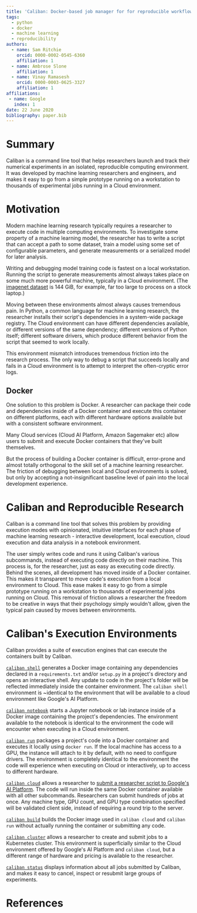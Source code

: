 ```yaml
---
title: 'Caliban: Docker-based job manager for for reproducible workflows'
tags:
  - python
  - docker
  - machine learning
  - reproducibility
authors:
  - name: Sam Ritchie
    orcid: 0000-0002-0545-6360
    affiliation: 1
  - name: Ambrose Slone
    affiliation: 1
  - name: Vinay Ramasesh
    orcid: 0000-0003-0625-3327
    affiliation: 1
affiliations:
 - name: Google
   index: 1
date: 22 June 2020
bibliography: paper.bib
---
```


# Summary

Caliban is a command line tool that helps researchers launch and track their
numerical experiments in an isolated, reproducible computing environment. It was
developed by machine learning researchers and engineers, and makes it easy to go
from a simple prototype running on a workstation to thousands of experimental
jobs running in a Cloud environment.

# Motivation

Modern machine learning research typically requires a researcher to execute code
in multiple computing environments. To investigate some property of a machine
learning model, the researcher has to write a script that can accept a path to
some dataset, train a model using some set of configurable parameters, and
generate measurements or a serialized model for later analysis.

Writing and debugging model training code is fastest on a local workstation.
Running the script to generate measurements almost always takes place on some
much more powerful machine, typically in a Cloud environment. (The [imagenet
dataset](https://www.tensorflow.org/datasets/catalog/imagenet2012) is 144 GiB,
for example, far too large to process on a stock laptop.)

Moving between these environments almost always causes tremendous pain. In
Python, a common language for machine learning research, the researcher installs
their script's dependencies in a system-wide package registry. The Cloud
environment can have different dependencies available, or different versions of
the same dependency; different versions of Python itself; different software
drivers, which produce different behavior from the script that seemed to work locally.

This environment mismatch introduces tremendous friction into the research
process. The only way to debug a script that succeeds locally and fails in a
Cloud environment is to attempt to interpret the often-cryptic error logs.

## Docker

One solution to this problem is Docker. A researcher can package their code and
dependencies inside of a Docker container and execute this container on
different platforms, each with different hardware options available but with a
consistent software environment.

Many Cloud services (Cloud AI Platform, Amazon Sagemaker etc) allow users to
submit and execute Docker containers that they've built themselves.

But the process of building a Docker container is difficult, error-prone and
almost totally orthogonal to the skill set of a machine learning researcher. The
friction of debugging between local and Cloud environments is solved, but only
by accepting a not-insignificant baseline level of pain into the local
development experience.

# Caliban and Reproducible Research

Caliban is a command line tool that solves this problem by providing execution
modes with opinionated, intuitive interfaces for each phase of machine learning
research - interactive development, local execution, cloud execution and data
analysis in a notebook environment.

The user simply writes code and runs it using Caliban's various subcommands,
instead of executing code directly on their machine. This process is, for the
researcher, just as easy as executing code directly. Behind the scenes, all
development has moved inside of a Docker container. This makes it transparent to
move code's execution from a local environment to Cloud. This ease makes it easy
to go from a simple prototype running on a workstation to thousands of
experimental jobs running on Cloud. This removal of friction allows a researcher
the freedom to be creative in ways that their psychology simply wouldn't allow,
given the typical pain caused by moves between environments.

# Caliban's Execution Environments

Caliban provides a suite of execution engines that can execute the containers
built by Caliban.

[`caliban
shell`](https://caliban.readthedocs.io/en/latest/cli/caliban_shell.html)
generates a Docker image containing any dependencies declared in a
`requirements.txt` and/or `setup.py` in a project's directory and opens an
interactive shell. Any update to code in the project's folder will be reflected
immediately inside the container environment. The `caliban shell` environment is
~identical to the environment that will be available to a cloud environment like
Google's AI Platform.

[`caliban
notebook`](https://caliban.readthedocs.io/en/latest/cli/caliban_notebook.html)
starts a Jupyter notebook or lab instance inside of a Docker image containing
the project's dependencies. The environment available to the notebook is
identical to the environment the code will encounter when executing in a Cloud
environment.

[`caliban run`](https://caliban.readthedocs.io/en/latest/cli/caliban_run.html)
packages a project's code into a Docker container and executes it locally using
`docker run`. If the local machine has access to a GPU, the instance will attach
to it by default, with no need to configure drivers. The environment is
completely identical to the environment the code will experience when executing
on Cloud or interactively, up to access to different hardware.

[`caliban
cloud`](https://caliban.readthedocs.io/en/latest/cli/caliban_cloud.html) allows
a researcher to [submit a researcher script to Google's AI
Platform](https://caliban.readthedocs.io/en/latest/getting_started/cloud.html).
The code will run inside the same Docker container available with all other
subcommands. Researchers can submit hundreds of jobs at once. Any machine type,
GPU count, and GPU type combination specified will be validated client side,
instead of requiring a round trip to the server.

[`caliban
build`](https://caliban.readthedocs.io/en/latest/cli/caliban_build.html) builds
the Docker image used in `caliban cloud` and `caliban run` without actually
running the container or submitting any code.

[`caliban
cluster`](https://caliban.readthedocs.io/en/latest/cli/caliban_cluster.html)
allows a researcher to create and submit jobs to a Kubernetes cluster. This
environment is superficially similar to the Cloud environment offered by
Google's AI Platform and `caliban cloud`, but a different range of hardware and
pricing is available to the researcher.

[`caliban
status`](https://caliban.readthedocs.io/en/latest/cli/caliban_status.html)
displays information about all jobs submitted by Caliban, and makes it easy to
cancel, inspect or resubmit large groups of experiments.

# References
